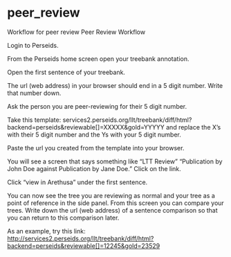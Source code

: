 # peer_review
Workflow for peer review
Peer Review Workflow

Login to Perseids.

From the Perseids home screen open your treebank annotation.

Open the first sentence of your treebank.

The url (web address) in your browser should end in a 5 digit number. Write that number down.

Ask the person you are peer-reviewing for their 5 digit number.

Take this template: services2.perseids.org/llt/treebank/diff/html?backend=perseids&reviewable[]=XXXXX&gold=YYYYY and replace the X’s with their 5 digit number and the Ys with your 5 digit number.

Paste the url you created from the template into your browser.

You will see a screen that says something like “LTT Review” “Publication by John Doe against Publication by Jane Doe.” Click on the link.

Click “view in Arethusa” under the first sentence.

You can now see the tree you are reviewing as normal and your tree as a point of reference in the side panel. From this screen you can compare your trees. Write down the url (web address) of a sentence comparison so that you can return to this comparison later.

As an example, try this link: http://services2.perseids.org/llt/treebank/diff/html?backend=perseids&reviewable[]=12245&gold=23529
